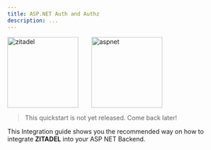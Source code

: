 ```yaml
---
title: ASP.NET Auth and Authz
description: ...
---
```


<div style="display: flex; align-items: center;">
    <img src="logos/zitadel-logo-solo-darkdesign.svg" height="160px" alt="zitadel"/>
    <i style="font-size: 40px; height: 40px;  margin: 0 15px;" class="las la-plus"></i>
    <img src="tech/net.svg" height="160px" alt="aspnet"/>
</div>


> This quickstart is not yet released. Come back later!

This Integration guide shows you the recommended way on how to integrate **ZITADEL** into your ASP NET Backend.
